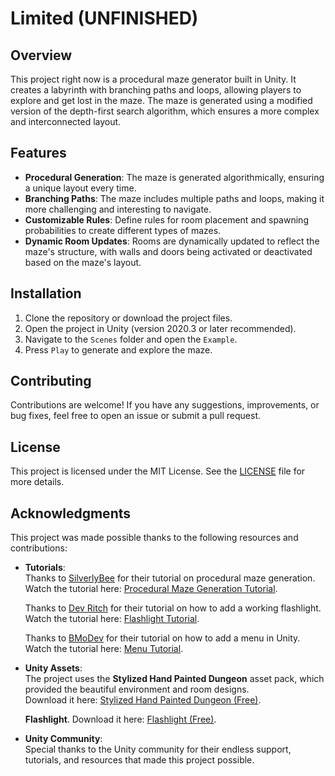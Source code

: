 # Limited (UNFINISHED)

## Overview
This project right now is a procedural maze generator built in Unity. It creates a labyrinth with branching paths and loops, allowing players to explore and get lost in the maze. The maze is generated using a modified version of the depth-first search algorithm, which ensures a more complex and interconnected layout.

## Features
- **Procedural Generation**: The maze is generated algorithmically, ensuring a unique layout every time.
- **Branching Paths**: The maze includes multiple paths and loops, making it more challenging and interesting to navigate.
- **Customizable Rules**: Define rules for room placement and spawning probabilities to create different types of mazes.
- **Dynamic Room Updates**: Rooms are dynamically updated to reflect the maze's structure, with walls and doors being activated or deactivated based on the maze's layout.

## Installation
1. Clone the repository or download the project files.
2. Open the project in Unity (version 2020.3 or later recommended).
3. Navigate to the `Scenes` folder and open the `Example`.
4. Press `Play` to generate and explore the maze.

## Contributing
Contributions are welcome! If you have any suggestions, improvements, or bug fixes, feel free to open an issue or submit a pull request.

## License
This project is licensed under the MIT License. See the [LICENSE](LICENSE) file for more details.

## Acknowledgments
This project was made possible thanks to the following resources and contributions:

- **Tutorials**:  
  Thanks to [SilverlyBee](https://www.youtube.com/@SilverlyBee) for their tutorial on procedural maze generation.  
  Watch the tutorial here: [Procedural Maze Generation Tutorial](https://youtu.be/gHU5RQWbmWE?si=tkLtOUdwoUPiGAQu).

  Thanks to [Dev Ritch](https://www.youtube.com/@devritch) for their tutorial on how to add a working flashlight.
  Watch the tutorial here: [Flashlight Tutorial](https://youtu.be/xPwfDeMe8tk?si=P16umWDxfVMK3R4k).

  Thanks to [BMoDev](https://www.youtube.com/@BMoDev) for their tutorial on how to add a menu in Unity.  
  Watch the tutorial here: [Menu Tutorial](https://youtu.be/-GWjA6dixV4?si=GWEs7aPwBIfkl6ey).

- **Unity Assets**:  
  The project uses the **Stylized Hand Painted Dungeon** asset pack, which provided the beautiful environment and room designs.  
  Download it here: [Stylized Hand Painted Dungeon (Free)](https://assetstore.unity.com/packages/3d/environments/stylized-hand-painted-dungeon-free-173934).

  **Flashlight**.
  Download it here: [Flashlight (Free)](https://assetstore.unity.com/packages/3d/props/electronics/flashlight-18972).

- **Unity Community**:  
  Special thanks to the Unity community for their endless support, tutorials, and resources that made this project possible.
